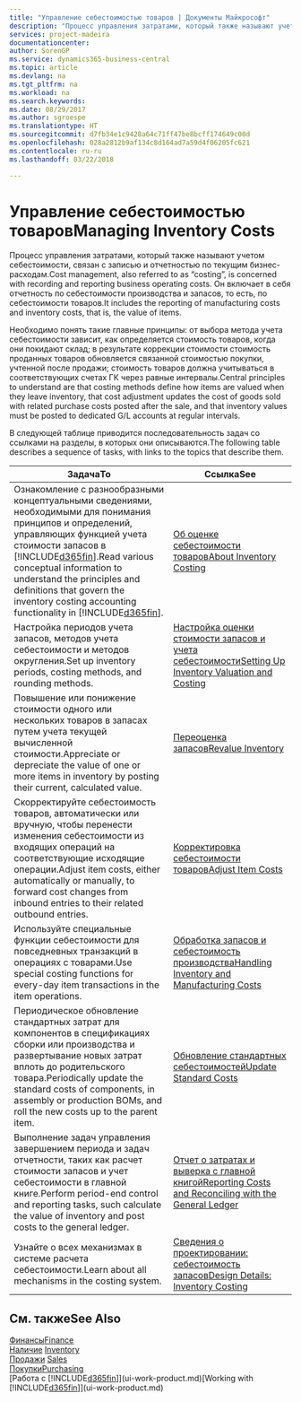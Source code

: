 ```yaml
---
title: "Управление себестоимостью товаров | Документы Майкрософт"
description: "Процесс управления затратами, который также называют учетом себестоимости, связан с записью и отчетностью по текущим бизнес-расходам. Он включает в себя отчетность по себестоимости производства и запасов, то есть, по себестоимости товаров."
services: project-madeira
documentationcenter: 
author: SorenGP
ms.service: dynamics365-business-central
ms.topic: article
ms.devlang: na
ms.tgt_pltfrm: na
ms.workload: na
ms.search.keywords: 
ms.date: 08/29/2017
ms.author: sgroespe
ms.translationtype: HT
ms.sourcegitcommit: d7fb34e1c9428a64c71ff47be8bcff174649c00d
ms.openlocfilehash: 028a2812b9af134c8d164ad7a59d4f06205fc621
ms.contentlocale: ru-ru
ms.lasthandoff: 03/22/2018

---
```

# <a name="managing-inventory-costs"></a><span data-ttu-id="7c881-104">Управление себестоимостью товаров</span><span class="sxs-lookup"><span data-stu-id="7c881-104">Managing Inventory Costs</span></span>
<span data-ttu-id="7c881-105">Процесс управления затратами, который также называют учетом себестоимости, связан с записью и отчетностью по текущим бизнес-расходам.</span><span class="sxs-lookup"><span data-stu-id="7c881-105">Cost management, also referred to as “costing”, is concerned with recording and reporting business operating costs.</span></span> <span data-ttu-id="7c881-106">Он включает в себя отчетность по себестоимости производства и запасов, то есть, по себестоимости товаров.</span><span class="sxs-lookup"><span data-stu-id="7c881-106">It includes the reporting of manufacturing costs and inventory costs, that is, the value of items.</span></span>   

<span data-ttu-id="7c881-107">Необходимо понять такие главные принципы: от выбора метода учета себестоимости зависит, как определяется стоимость товаров, когда они покидают склад; в результате коррекции стоимости стоимость проданных товаров обновляется связанной стоимостью покупки, учтенной после продажи; стоимость товаров должна учитываться в соответствующих счетах ГК через равные интервалы.</span><span class="sxs-lookup"><span data-stu-id="7c881-107">Central principles to understand are that costing methods define how items are valued when they leave inventory, that cost adjustment updates the cost of goods sold with related purchase costs posted after the sale, and that inventory values must be posted to dedicated G/L accounts at regular intervals.</span></span>

<span data-ttu-id="7c881-108">В следующей таблице приводится последовательность задач со ссылками на разделы, в которых они описываются.</span><span class="sxs-lookup"><span data-stu-id="7c881-108">The following table describes a sequence of tasks, with links to the topics that describe them.</span></span>

|<span data-ttu-id="7c881-109">**Задача**</span><span class="sxs-lookup"><span data-stu-id="7c881-109">**To**</span></span>|<span data-ttu-id="7c881-110">**Ссылка**</span><span class="sxs-lookup"><span data-stu-id="7c881-110">**See**</span></span>|  
|------------|-------------|  
|<span data-ttu-id="7c881-111">Ознакомление с разнообразными концептуальными сведениями, необходимыми для понимания принципов и определений, управляющих функцией учета стоимости запасов в [!INCLUDE[d365fin](includes/d365fin_md.md)].</span><span class="sxs-lookup"><span data-stu-id="7c881-111">Read various conceptual information to understand the principles and definitions that govern the inventory costing accounting functionality in [!INCLUDE[d365fin](includes/d365fin_md.md)].</span></span>|[<span data-ttu-id="7c881-112">Об оценке себестоимости товаров</span><span class="sxs-lookup"><span data-stu-id="7c881-112">About Inventory Costing</span></span>](finance-learn-about-costing.md)|  
|<span data-ttu-id="7c881-113">Настройка периодов учета запасов, методов учета себестоимости и методов округления.</span><span class="sxs-lookup"><span data-stu-id="7c881-113">Set up inventory periods, costing methods, and rounding methods.</span></span>|[<span data-ttu-id="7c881-114">Настройка оценки стоимости запасов и учета себестоимости</span><span class="sxs-lookup"><span data-stu-id="7c881-114">Setting Up Inventory Valuation and Costing</span></span>](finance-set-up-inventory-valuation-and-costing.md)|
|<span data-ttu-id="7c881-115">Повышение или понижение стоимости одного или нескольких товаров в запасах путем учета текущей вычисленной стоимости.</span><span class="sxs-lookup"><span data-stu-id="7c881-115">Appreciate or depreciate the value of one or more items in inventory by posting their current, calculated value.</span></span>|[<span data-ttu-id="7c881-116">Переоценка запасов</span><span class="sxs-lookup"><span data-stu-id="7c881-116">Revalue Inventory</span></span>](inventory-how-revalue-inventory.md)|
|<span data-ttu-id="7c881-117">Скорректируйте себестоимость товаров, автоматически или вручную, чтобы перенести изменения себестоимости из входящих операций на соответствующие исходящие операции.</span><span class="sxs-lookup"><span data-stu-id="7c881-117">Adjust item costs, either automatically or manually, to forward cost changes from inbound entries to their related outbound entries.</span></span>|[<span data-ttu-id="7c881-118">Корректировка себестоимости товаров</span><span class="sxs-lookup"><span data-stu-id="7c881-118">Adjust Item Costs</span></span>](inventory-how-adjust-item-costs.md)|
|<span data-ttu-id="7c881-119">Используйте специальные функции себестоимости для повседневных транзакций в операциях с товарами.</span><span class="sxs-lookup"><span data-stu-id="7c881-119">Use special costing functions for every-day item transactions in the item operations.</span></span>|[<span data-ttu-id="7c881-120">Обработка запасов и себестоимость производства</span><span class="sxs-lookup"><span data-stu-id="7c881-120">Handling Inventory and Manufacturing Costs</span></span>](finance-handle-inventory-and-manufacturing-costs.md)|  
|<span data-ttu-id="7c881-121">Периодическое обновление стандартных затрат для компонентов в спецификациях сборки или производства и развертывание новых затрат вплоть до родительского товара.</span><span class="sxs-lookup"><span data-stu-id="7c881-121">Periodically update the standard costs of components, in assembly or production BOMs, and roll the new costs up to the parent item.</span></span>|[<span data-ttu-id="7c881-122">Обновление стандартных себестоимостей</span><span class="sxs-lookup"><span data-stu-id="7c881-122">Update Standard Costs</span></span>](finance-how-to-update-standard-costs.md)|
|<span data-ttu-id="7c881-123">Выполнение задач управления завершением периода и задач отчетности, таких как расчет стоимости запасов и учет себестоимости в главной книге.</span><span class="sxs-lookup"><span data-stu-id="7c881-123">Perform period-end control and reporting tasks, such calculate the value of inventory and post costs to the general ledger.</span></span>|[<span data-ttu-id="7c881-124">Отчет о затратах и выверка с главной книгой</span><span class="sxs-lookup"><span data-stu-id="7c881-124">Reporting Costs and Reconciling with the General Ledger</span></span>](finance-report-costs-and-reconcile-with-the-general-ledger.md)|  
|<span data-ttu-id="7c881-125">Узнайте о всех механизмах в системе расчета себестоимости.</span><span class="sxs-lookup"><span data-stu-id="7c881-125">Learn about all mechanisms in the costing system.</span></span>|[<span data-ttu-id="7c881-126">Сведения о проектировании: себестоимость запасов</span><span class="sxs-lookup"><span data-stu-id="7c881-126">Design Details: Inventory Costing</span></span>](design-details-inventory-costing.md)|  

## <a name="see-also"></a><span data-ttu-id="7c881-127">См. также</span><span class="sxs-lookup"><span data-stu-id="7c881-127">See Also</span></span>  
 [<span data-ttu-id="7c881-128">Финансы</span><span class="sxs-lookup"><span data-stu-id="7c881-128">Finance</span></span>](finance.md)  
 <span data-ttu-id="7c881-129">[Наличие](inventory-manage-inventory.md) </span><span class="sxs-lookup"><span data-stu-id="7c881-129">[Inventory](inventory-manage-inventory.md) </span></span>  
 <span data-ttu-id="7c881-130">[Продажи](sales-manage-sales.md) </span><span class="sxs-lookup"><span data-stu-id="7c881-130">[Sales](sales-manage-sales.md) </span></span>  
 [<span data-ttu-id="7c881-131">Покупки</span><span class="sxs-lookup"><span data-stu-id="7c881-131">Purchasing</span></span>](purchasing-manage-purchasing.md)  
 <span data-ttu-id="7c881-132">[Работа с [!INCLUDE[d365fin](includes/d365fin_md.md)]](ui-work-product.md)</span><span class="sxs-lookup"><span data-stu-id="7c881-132">[Working with [!INCLUDE[d365fin](includes/d365fin_md.md)]](ui-work-product.md)</span></span>

